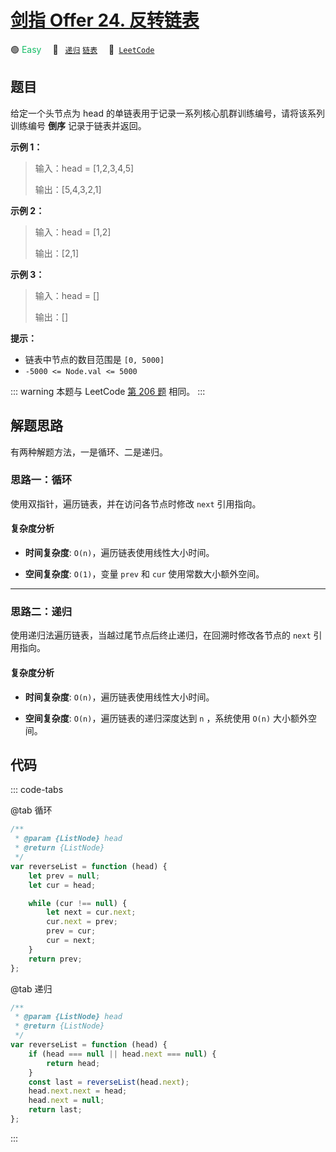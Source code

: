 # [剑指 Offer 24. 反转链表](https://leetcode.cn/problems/fan-zhuan-lian-biao-lcof)

🟢 <font color=#15bd66>Easy</font>&emsp; 🔖&ensp; [`递归`](/outline/tag/recursion.md) [`链表`](/outline/tag/linked-list.md)&emsp; 🔗&ensp;[`LeetCode`](https://leetcode.cn/problems/fan-zhuan-lian-biao-lcof)

## 题目

给定一个头节点为 head 的单链表用于记录一系列核心肌群训练编号，请将该系列训练编号 **倒序** 记录于链表并返回。

**示例 1：**

> 输入：head = [1,2,3,4,5]
>
> 输出：[5,4,3,2,1]

**示例 2：**

> 输入：head = [1,2]
>
> 输出：[2,1]

**示例 3：**

> 输入：head = []
>
> 输出：[]

**提示：**

- 链表中节点的数目范围是 `[0, 5000]`
- `-5000 <= Node.val <= 5000`

::: warning
本题与 LeetCode [第 206 题](./0206.md) 相同。
:::

## 解题思路

有两种解题方法，一是循环、二是递归。

### 思路一：循环

使用双指针，遍历链表，并在访问各节点时修改 `next` 引用指向。

#### 复杂度分析

- **时间复杂度**: `O(n)`，遍历链表使用线性大小时间。

- **空间复杂度**: `O(1)`，变量 `prev` 和 `cur` 使用常数大小额外空间。

---

### 思路二：递归

使用递归法遍历链表，当越过尾节点后终止递归，在回溯时修改各节点的 `next` 引用指向。

#### 复杂度分析

- **时间复杂度**: `O(n)`，遍历链表使用线性大小时间。

- **空间复杂度**: `O(n)`，遍历链表的递归深度达到 `n` ，系统使用 `O(n)` 大小额外空间。

## 代码

::: code-tabs

@tab 循环

```javascript
/**
 * @param {ListNode} head
 * @return {ListNode}
 */
var reverseList = function (head) {
	let prev = null;
	let cur = head;

	while (cur !== null) {
		let next = cur.next;
		cur.next = prev;
		prev = cur;
		cur = next;
	}
	return prev;
};
```

@tab 递归

```javascript
/**
 * @param {ListNode} head
 * @return {ListNode}
 */
var reverseList = function (head) {
	if (head === null || head.next === null) {
		return head;
	}
	const last = reverseList(head.next);
	head.next.next = head;
	head.next = null;
	return last;
};
```

:::

